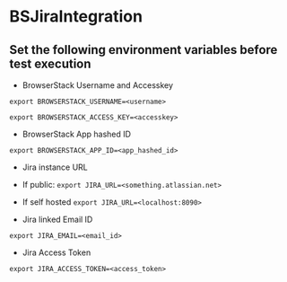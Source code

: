 # BSJiraIntegration

## Set the following environment variables before test execution
* BrowserStack Username and Accesskey

``
export BROWSERSTACK_USERNAME=<username>
``

``
export BROWSERSTACK_ACCESS_KEY=<accesskey>
``

* BrowserStack App hashed ID

``
export BROWSERSTACK_APP_ID=<app_hashed_id>
``


* Jira instance URL 

- If public:
``
export JIRA_URL=<something.atlassian.net>
``

- If self hosted
``
export JIRA_URL=<localhost:8090>
``

* Jira linked Email ID

``
export JIRA_EMAIL=<email_id>
``

* Jira Access Token

``
export JIRA_ACCESS_TOKEN=<access_token>
``
